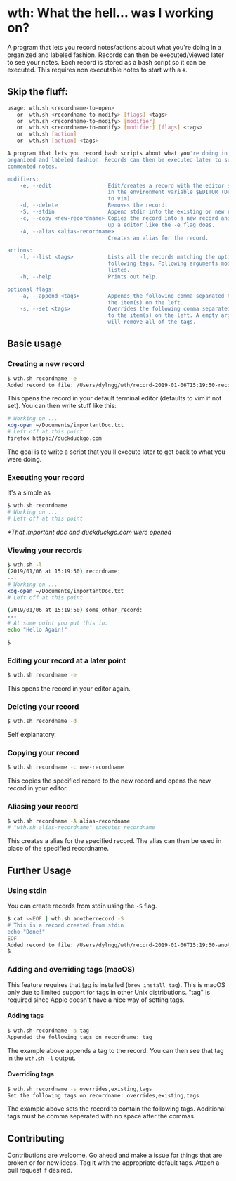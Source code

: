 # wth: What the hell... was I working on?

A program that lets you record notes/actions about what you're doing in a organized and labeled fashion. Records can then be executed/viewed later to see your notes. Each record is stored as a bash script so it can be executed. This requires non executable notes to start with a `#`.

## Skip the fluff:

```bash
usage: wth.sh <recordname-to-open>
   or  wth.sh <recordname-to-modify> [flags] <tags>
   or  wth.sh <recordname-to-modify> [modifier]
   or  wth.sh <recordname-to-modify> [modifier] [flags] <tags>
   or  wth.sh [action]
   or  wth.sh [action] <tags>

A program that lets you record bash scripts about what you're doing in a
organized and labeled fashion. Records can then be executed later to see your
commented notes.

modifiers:
    -e, --edit                  Edit/creates a record with the editor specifed
                                in the environment variable $EDITOR (Defaults
                                to vim).
    -d, --delete                Removes the record.
    -S, --stdin                 Append stdin into the existing or new record.
    -c, --copy <new-recordname> Copies the record into a new record and opens
                                up a editor like the -e flag does.
    -A, --alias <alias-recordname>
                                Creates an alias for the record.

actions:
    -l, --list <tags>           Lists all the records matching the optional
                                following tags. Following arguments modify all
                                listed.
    -h, --help                  Prints out help.

optional flags:
    -a, --append <tags>         Appends the following comma separated tags to
                                the item(s) on the left.
    -s, --set <tags>            Overrides the following comma separated tags
                                to the item(s) on the left. A empty argument
                                will remove all of the tags.
```

## Basic usage

### Creating a new record

```bash
$ wth.sh recordname -e
Added record to file: /Users/dylngg/wth/record-2019-01-06T15:19:50-recordname.sh
```

This opens the record in your default terminal editor (defaults to vim if not set). You can then write stuff like this:

```bash
# Working on ...
xdg-open ~/Documents/importantDoc.txt
# Left off at this point
firefox https://duckduckgo.com
```

The goal is to write a script that you'll execute later to get back to what you were doing.

### Executing your record

It's a simple as

```bash
$ wth.sh recordname
# Working on ...
# Left off at this point
```

_*That important doc and duckduckgo.com were opened_

### Viewing your records

```bash
$ wth.sh -l
(2019/01/06 at 15:19:50) recordname:
---
# Working on ...
xdg-open ~/Documents/importantDoc.txt
# Left off at this point

(2019/01/06 at 15:19:50) some_other_record:
---
# At some point you put this in.
echo "Hello Again!"

$
```

### Editing your record at a later point

```bash
$ wth.sh recordname -e
```

This opens the record in your editor again.

### Deleting your record

```bash
$ wth.sh recordname -d
```

Self explanatory.

### Copying your record

```bash
$ wth.sh recordname -c new-recordname
```

This copies the specified record to the new record and opens the new record in your editor.

### Aliasing your record

```bash
$ wth.sh recordname -A alias-recordname
# "wth.sh alias-recordname" executes recordname
```

This creates a alias for the specified record. The alias can then be used in place of the specified recordname.

## Further Usage

### Using stdin

You can create records from stdin using the `-S` flag.
```bash
$ cat <<EOF | wth.sh anotherrecord -S
# This is a record created from stdin
echo "Done!"
EOF
Added record to file: /Users/dylngg/wth/record-2019-01-06T15:19:50-anotherrecord.sh
$
```

### Adding and overriding tags (macOS)

This feature requires that [tag](https://github.com/jdberry/tag) is installed (`brew install tag`). This is macOS only due to limited support for tags in other Unix distributions. "tag" is required since Apple doesn't have a nice way of setting tags.

#### Adding tags

```bash
$ wth.sh recordname -a tag
Appended the following tags on recordname: tag
```

The example above appends a tag to the record. You can then see that tag in the `wth.sh -l` output.

#### Overriding tags

```bash
$ wth.sh recordname -s overrides,existing,tags
Set the following tags on recordname: overrides,existing,tags
```

The example above sets the record to contain the following tags. Additional tags must be comma seperated with no space after the commas.

## Contributing

Contributions are welcome. Go ahead and make a issue for things that are broken or for new ideas. Tag it with the appropriate default tags. Attach a pull request if desired.
